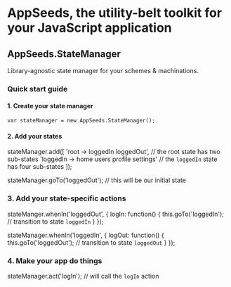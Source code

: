 AppSeeds, the utility-belt toolkit for your JavaScript application
========

## AppSeeds.StateManager

Library-agnostic state manager for your schemes & machinations.

### Quick start guide

#### 1. Create your state manager
`var stateManager = new AppSeeds.StateManager();`

#### 2. Add your states

  stateManager.add([
    'root -> loggedIn loggedOut', // the root state has two sub-states
    'loggedIn -> home users profile settings' // the `loggedIn` state has four sub-states
  ]);
  
  stateManager.goTo('loggedOut'); // this will be our initial state
  
### 3. Add your state-specific actions

  stateManger.whenIn('loggedOut', {
    logIn: function() {
      this.goTo('loggedIn'); // transition to state `loggedIn`
    }
  });

  stateManager.whenIn('loggedIn', {
    logOut: function() {
      this.goTo('loggedOut'); // transition to state `loggedOut`
    }
  });
  
### 4. Make your app do things

  stateManager.act('logIn'); // will call the `logIn` action
  
